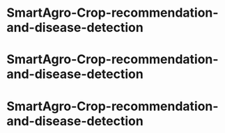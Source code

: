 # SmartAgro-Crop-recommendation-and-disease-detection
# SmartAgro-Crop-recommendation-and-disease-detection
# SmartAgro-Crop-recommendation-and-disease-detection
